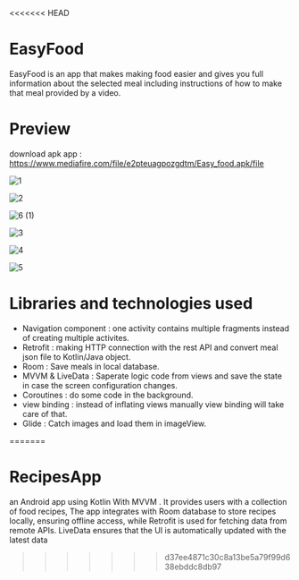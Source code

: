 <<<<<<< HEAD
# EasyFood
EasyFood is an app that makes making food easier and gives you full information about the selected meal including instructions of how to make that meal provided by a video.

# Preview
download apk app : https://www.mediafire.com/file/e2pteuagpozgdtm/Easy_food.apk/file

![1](https://user-images.githubusercontent.com/78867217/143778911-20c19914-7f67-41c9-ab0f-0a609f9f07e7.jpg)

![2](https://user-images.githubusercontent.com/78867217/143778942-5ec4c4fc-2e02-4acc-86f8-7bd69c4837b1.jpg)

![6 (1)](https://user-images.githubusercontent.com/78867217/143781457-104ca064-80ad-4cb9-82f1-b2e8b6abf3b2.jpg)

![3](https://user-images.githubusercontent.com/78867217/143778946-0ed6e7bd-8d00-46d0-9aac-9b2926d44194.jpg)

![4](https://user-images.githubusercontent.com/78867217/143778948-6b290e99-0212-4116-b3c2-08388852146f.jpg)

![5](https://user-images.githubusercontent.com/78867217/143778949-deda1f32-feda-4dcc-b45c-c287271c7a70.jpg)


# Libraries and technologies used
- Navigation component : one activity contains multiple fragments instead of creating multiple activites.
- Retrofit : making HTTP connection with the rest API and convert meal json file to Kotlin/Java object.
- Room : Save meals in local database.
- MVVM & LiveData : Saperate logic code from views and save the state in case the screen configuration changes.
- Coroutines : do some code in the background.
- view binding : instead of inflating views manually view binding will take care of that.
- Glide : Catch images and load them in imageView.




=======
# RecipesApp
an Android app using Kotlin With MVVM . It provides users with a collection of food recipes, The app integrates with Room database to store recipes locally, ensuring offline access, while Retrofit is used for fetching data from remote APIs. LiveData ensures that the UI is automatically updated with the latest data
>>>>>>> d37ee4871c30c8a13be5a79f99d638ebddc8db97
